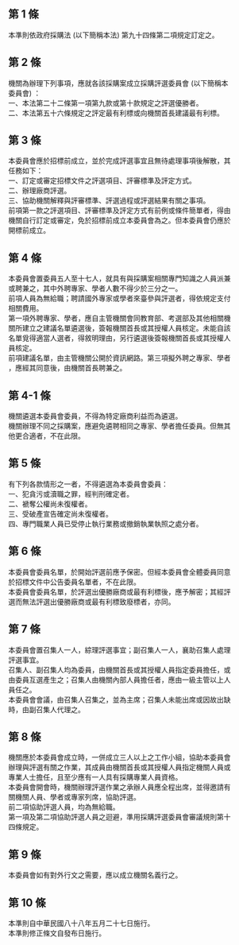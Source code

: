 第 1 條
-------
本準則依政府採購法 (以下簡稱本法) 第九十四條第二項規定訂定之。

第 2 條
-------
機關為辦理下列事項，應就各該採購案成立採購評選委員會 (以下簡稱本  
委員會) ：  
一、本法第二十二條第一項第九款或第十款規定之評選優勝者。  
二、本法第五十六條規定之評定最有利標或向機關首長建議最有利標。

第 3 條
-------
本委員會應於招標前成立，並於完成評選事宜且無待處理事項後解散，其  
任務如下：  
一、訂定或審定招標文件之評選項目、評審標準及評定方式。  
二、辦理廠商評選。  
三、協助機關解釋與評審標準、評選過程或評選結果有關之事項。  
前項第一款之評選項目、評審標準及評定方式有前例或條件簡單者，得由  
機關自行訂定或審定，免於招標前成立本委員會為之。但本委員會仍應於  
開標前成立。

第 4 條
-------
本委員會置委員五人至十七人，就具有與採購案相關專門知識之人員派兼  
或聘兼之，其中外聘專家、學者人數不得少於三分之一。  
前項人員為無給職；聘請國外專家或學者來臺參與評選者，得依規定支付  
相關費用。  
第一項外聘專家、學者，應自主管機關會同教育部、考選部及其他相關機  
關所建立之建議名單遴選後，簽報機關首長或其授權人員核定。未能自該  
名單覓得適當人選者，得敘明理由，另行遴選後簽報機關首長或其授權人  
員核定。  
前項建議名單，由主管機關公開於資訊網路。第三項擬外聘之專家、學者  
，應經其同意後，由機關首長聘兼之。

第 4-1 條
---------
機關遴選本委員會委員，不得為特定廠商利益而為遴選。                
機關辦理不同之採購案，應避免遴聘相同之專家、學者擔任委員。但無其  
他更合適者，不在此限。

第 5 條
-------
有下列各款情形之一者，不得遴選為本委員會委員：  
一、犯貪污或瀆職之罪，經判刑確定者。  
二、褫奪公權尚未復權者。  
三、受破產宣告確定尚未復權者。  
四、專門職業人員已受停止執行業務或撤銷執業執照之處分者。

第 6 條
-------
本委員會委員名單，於開始評選前應予保密。但經本委員會全體委員同意  
於招標文件中公告委員名單者，不在此限。                            
本委員會委員名單，於評選出優勝廠商或最有利標後，應予解密；其經評  
選而無法評選出優勝廠商或最有利標致廢標者，亦同。

第 7 條
-------
本委員會置召集人一人，綜理評選事宜；副召集人一人，襄助召集人處理  
評選事宜。                                                        
召集人、副召集人均為委員，由機關首長或其授權人員指定委員擔任，或  
由委員互選產生之；召集人由機關內部人員擔任者，應由一級主管以上人  
員任之。                                                          
本委員會會議，由召集人召集之，並為主席；召集人未能出席或因故出缺  
時，由副召集人代理之。

第 8 條
-------
機關應於本委員會成立時，一併成立三人以上之工作小組，協助本委員會  
辦理與評選有關之作業，其成員由機關首長或其授權人員指定機關人員或  
專業人士擔任，且至少應有一人具有採購專業人員資格。  
本委員會開會時，機關辦理評選作業之承辦人員應全程出席，並得邀請有  
關機關人員、學者或專家列席，協助評選。  
前二項協助評選人員，均為無給職。  
第一項及第二項協助評選人員之迴避，準用採購評選委員會審議規則第十  
四條規定。

第 9 條
-------
本委員會如有對外行文之需要，應以成立機關名義行之。

第 10 條
--------
本準則自中華民國八十八年五月二十七日施行。  
本準則修正條文自發布日施行。

